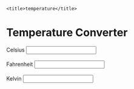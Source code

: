 <!DOCTYPE html>
<html lang="en">
<head>
   <link href="temper.css" rel="stylesheet">

    <title>temperature</title>
</head>
<body>
<div class="outer">
    <form>
        <div class="contvert">
            <h1>Temperature Converter</h1>
            <label>Celsius</label>
            <input type="number" id="celsius" oninput="cc()">
            <br><br>            
            <label>Fahrenheit</label>
            <input type="number" id="fahrenheit" oninput="ff()">
            <br><br>  
            <label>Kelvin</label>
            <input type="number" id="kelvin" oninput="kk()">
            <script src="temper.js"></script>
        </div>               
    </form>
</div>
</body>
</html>
